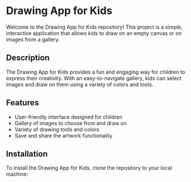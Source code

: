 # Drawing App for Kids

Welcome to the Drawing App for Kids repository! This project is a simple, interactive application that allows kids to draw on an empty canvas or on images from a gallery.

## Description

The Drawing App for Kids provides a fun and engaging way for children to express their creativity. With an easy-to-navigate gallery, kids can select images and draw on them using a variety of colors and tools.

## Features

- User-friendly interface designed for children
- Gallery of images to choose from and draw on
- Variety of drawing tools and colors
- Save and share the artwork functionality

## Installation

To install the Drawing App for Kids, clone the repository to your local machine:
